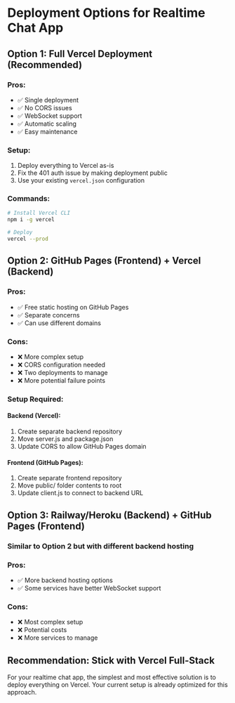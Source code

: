 # Deployment Options for Realtime Chat App

## Option 1: Full Vercel Deployment (Recommended)

### Pros:
- ✅ Single deployment
- ✅ No CORS issues
- ✅ WebSocket support
- ✅ Automatic scaling
- ✅ Easy maintenance

### Setup:
1. Deploy everything to Vercel as-is
2. Fix the 401 auth issue by making deployment public
3. Use your existing `vercel.json` configuration

### Commands:
```bash
# Install Vercel CLI
npm i -g vercel

# Deploy
vercel --prod
```

## Option 2: GitHub Pages (Frontend) + Vercel (Backend)

### Pros:
- ✅ Free static hosting on GitHub Pages
- ✅ Separate concerns
- ✅ Can use different domains

### Cons:
- ❌ More complex setup
- ❌ CORS configuration needed
- ❌ Two deployments to manage
- ❌ More potential failure points

### Setup Required:

#### Backend (Vercel):
1. Create separate backend repository
2. Move server.js and package.json
3. Update CORS to allow GitHub Pages domain

#### Frontend (GitHub Pages):
1. Create separate frontend repository
2. Move public/ folder contents to root
3. Update client.js to connect to backend URL

## Option 3: Railway/Heroku (Backend) + GitHub Pages (Frontend)

### Similar to Option 2 but with different backend hosting

### Pros:
- ✅ More backend hosting options
- ✅ Some services have better WebSocket support

### Cons:
- ❌ Most complex setup
- ❌ Potential costs
- ❌ More services to manage

## Recommendation: Stick with Vercel Full-Stack

For your realtime chat app, the simplest and most effective solution is to deploy everything on Vercel. Your current setup is already optimized for this approach.
